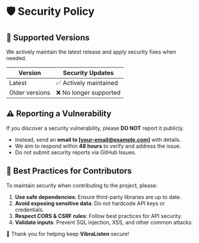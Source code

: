 # 🛡 Security Policy

## 🔐 Supported Versions
We actively maintain the latest release and apply security fixes when needed.

| Version | Security Updates |
|---------|-----------------|
| Latest  | ✅ Actively maintained |
| Older versions | ❌ No longer supported |

## ⚠ Reporting a Vulnerability
If you discover a security vulnerability, please **DO NOT** report it publicly.

- Instead, send an **email to [your-email@example.com]** with details.
- We aim to respond within **48 hours** to verify and address the issue.
- Do not submit security reports via GitHub Issues.

## 🔑 Best Practices for Contributors
To maintain security when contributing to the project, please:

1. **Use safe dependencies**: Ensure third-party libraries are up to date.
2. **Avoid exposing sensitive data**: Do not hardcode API keys or credentials.
3. **Respect CORS & CSRF rules**: Follow best practices for API security.
4. **Validate inputs**: Prevent SQL injection, XSS, and other common attacks.

🚀 Thank you for helping keep **VibraListen** secure!